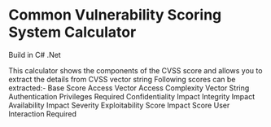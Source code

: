 # Common Vulnerability Scoring System Calculator
Build in C# .Net 

This calculator shows the components of the CVSS score and allows you to extract the details from CVSS vector string 
Following scores can be extracted:-
Base Score
Access Vector
Access Complexity
Vector String
Authentication
Privileges Required
Confidentiality Impact
Integrity Impact 
Availability Impact
Severity
Exploitability Score
Impact Score
User Interaction Required
